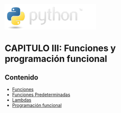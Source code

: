 <img src="../assets/img/python-logo.png" />

# CAPITULO III: Funciones y programación funcional

## Contenido

- [Funciones](./functions.md)
- [Funciones Predeterminadas](./basic_functions.md)
- [Lambdas](./lambdas.md)
- [Programación funcional](./fp.md)
